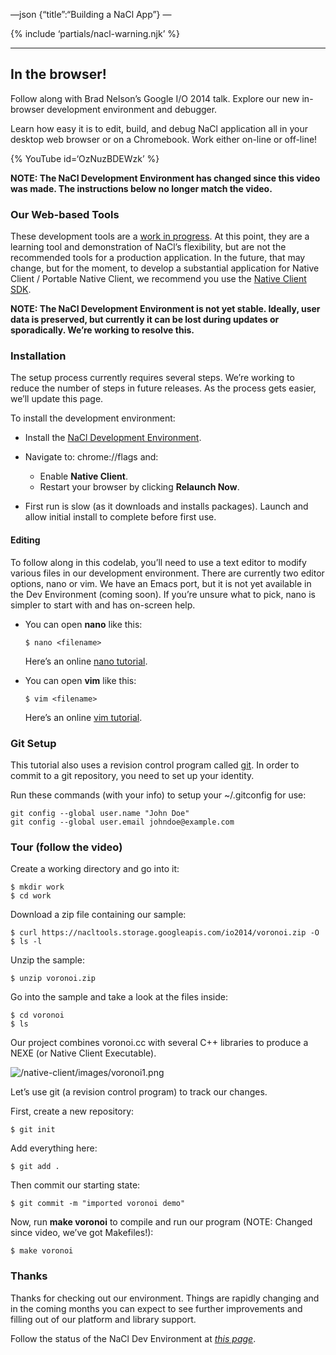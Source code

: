 —json {“title”:“Building a NaCl App”} —

{% include ‘partials/nacl-warning.njk’ %}

------------------------------------------------------------------------

In the browser!
---------------

Follow along with Brad Nelson’s Google I/O 2014 talk. Explore our new in-browser development environment and debugger.

Learn how easy it is to edit, build, and debug NaCl application all in your desktop web browser or on a Chromebook. Work either on-line or off-line!

{% YouTube id=‘OzNuzBDEWzk’ %}

**NOTE: The NaCl Development Environment has changed since this video was made. The instructions below no longer match the video.**

### Our Web-based Tools

These development tools are a <a href="/docs/native-client/nacldev/" class="reference external">work in progress</a>. At this point, they are a learning tool and demonstration of NaCl’s flexibility, but are not the recommended tools for a production application. In the future, that may change, but for the moment, to develop a substantial application for Native Client / Portable Native Client, we recommend you use the <a href="/docs/native-client/sdk/download" class="reference external">Native Client SDK</a>.

**NOTE: The NaCl Development Environment is not yet stable. Ideally, user data is preserved, but currently it can be lost during updates or sporadically. We’re working to resolve this.**

### Installation

The setup process currently requires several steps. We’re working to reduce the number of steps in future releases. As the process gets easier, we’ll update this page.

To install the development environment:

-   Install the <a href="https://chrome.google.com/webstore/detail/nacl-development-environm/aljpgkjeipgnmdpikaajmnepbcfkglfa" class="reference external">NaCl Development Environment</a>.
-   Navigate to: chrome://flags and:

    -   Enable **Native Client**.
    -   Restart your browser by clicking **Relaunch Now**.

-   First run is slow (as it downloads and installs packages). Launch and allow initial install to complete before first use.

#### Editing

To follow along in this codelab, you’ll need to use a text editor to modify various files in our development environment. There are currently two editor options, nano or vim. We have an Emacs port, but it is not yet available in the Dev Environment (coming soon). If you’re unsure what to pick, nano is simpler to start with and has on-screen help.

-   You can open **nano** like this:

        $ nano <filename>

    Here’s an online <a href="http://mintaka.sdsu.edu/reu/nano.html" class="reference external">nano tutorial</a>.

-   You can open **vim** like this:

        $ vim <filename>

    Here’s an online <a href="http://www.openvim.com/tutorial.html" class="reference external">vim tutorial</a>.

### Git Setup

This tutorial also uses a revision control program called <a href="http://en.wikipedia.org/wiki/Git_(software)" class="reference external">git</a>. In order to commit to a git repository, you need to set up your identity.

Run these commands (with your info) to setup your ~/.gitconfig for use:

    git config --global user.name "John Doe"
    git config --global user.email johndoe@example.com

### Tour (follow the video)

Create a working directory and go into it:

    $ mkdir work
    $ cd work

Download a zip file containing our sample:

    $ curl https://nacltools.storage.googleapis.com/io2014/voronoi.zip -O
    $ ls -l

Unzip the sample:

    $ unzip voronoi.zip

Go into the sample and take a look at the files inside:

    $ cd voronoi
    $ ls

Our project combines voronoi.cc with several C++ libraries to produce a NEXE (or Native Client Executable).

![/native-client/images/voronoi1.png](/docs/native-client/images/voronoi1.png)

Let’s use git (a revision control program) to track our changes.

First, create a new repository:

    $ git init

Add everything here:

    $ git add .

Then commit our starting state:

    $ git commit -m "imported voronoi demo"

Now, run **make voronoi** to compile and run our program (NOTE: Changed since video, we’ve got Makefiles!):

    $ make voronoi

### Thanks

Thanks for checking out our environment. Things are rapidly changing and in the coming months you can expect to see further improvements and filling out of our platform and library support.

Follow the status of the NaCl Dev Environment at <a href="/docs/native-client/nacldev" class="reference internal"><em>this page</em></a>.
